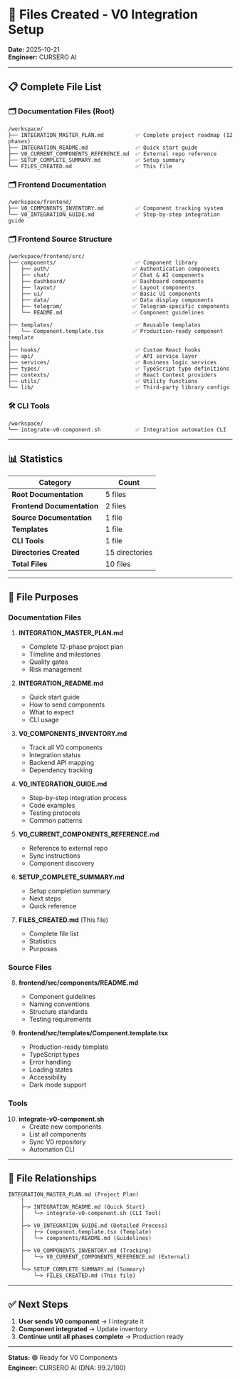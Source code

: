 # 📁 Files Created - V0 Integration Setup

**Date:** 2025-10-21  
**Engineer:** CURSERO AI  

---

## 📋 Complete File List

### 🗂️ Documentation Files (Root)

```
/workspace/
├── INTEGRATION_MASTER_PLAN.md          ✅ Complete project roadmap (12 phases)
├── INTEGRATION_README.md               ✅ Quick start guide
├── V0_CURRENT_COMPONENTS_REFERENCE.md  ✅ External repo reference
├── SETUP_COMPLETE_SUMMARY.md           ✅ Setup summary
└── FILES_CREATED.md                    ✅ This file
```

### 🗂️ Frontend Documentation

```
/workspace/frontend/
├── V0_COMPONENTS_INVENTORY.md          ✅ Component tracking system
└── V0_INTEGRATION_GUIDE.md             ✅ Step-by-step integration guide
```

### 🗂️ Frontend Source Structure

```
/workspace/frontend/src/
├── components/                         ✅ Component library
│   ├── auth/                          ✅ Authentication components
│   ├── chat/                          ✅ Chat & AI components
│   ├── dashboard/                     ✅ Dashboard components
│   ├── layout/                        ✅ Layout components
│   ├── ui/                            ✅ Basic UI components
│   ├── data/                          ✅ Data display components
│   ├── telegram/                      ✅ Telegram-specific components
│   └── README.md                      ✅ Component guidelines
│
├── templates/                          ✅ Reusable templates
│   └── Component.template.tsx         ✅ Production-ready component template
│
├── hooks/                              ✅ Custom React hooks
├── api/                                ✅ API service layer
├── services/                           ✅ Business logic services
├── types/                              ✅ TypeScript type definitions
├── contexts/                           ✅ React Context providers
├── utils/                              ✅ Utility functions
└── lib/                                ✅ Third-party library configs
```

### 🛠️ CLI Tools

```
/workspace/
└── integrate-v0-component.sh           ✅ Integration automation CLI
```

---

## 📊 Statistics

| Category | Count |
|----------|-------|
| **Root Documentation** | 5 files |
| **Frontend Documentation** | 2 files |
| **Source Documentation** | 1 file |
| **Templates** | 1 file |
| **CLI Tools** | 1 file |
| **Directories Created** | 15 directories |
| **Total Files** | 10 files |

---

## 🎯 File Purposes

### Documentation Files

1. **INTEGRATION_MASTER_PLAN.md**
   - Complete 12-phase project plan
   - Timeline and milestones
   - Quality gates
   - Risk management

2. **INTEGRATION_README.md**
   - Quick start guide
   - How to send components
   - What to expect
   - CLI usage

3. **V0_COMPONENTS_INVENTORY.md**
   - Track all V0 components
   - Integration status
   - Backend API mapping
   - Dependency tracking

4. **V0_INTEGRATION_GUIDE.md**
   - Step-by-step integration process
   - Code examples
   - Testing protocols
   - Common patterns

5. **V0_CURRENT_COMPONENTS_REFERENCE.md**
   - Reference to external repo
   - Sync instructions
   - Component discovery

6. **SETUP_COMPLETE_SUMMARY.md**
   - Setup completion summary
   - Next steps
   - Quick reference

7. **FILES_CREATED.md** (This file)
   - Complete file list
   - Statistics
   - Purposes

### Source Files

8. **frontend/src/components/README.md**
   - Component guidelines
   - Naming conventions
   - Structure standards
   - Testing requirements

9. **frontend/src/templates/Component.template.tsx**
   - Production-ready template
   - TypeScript types
   - Error handling
   - Loading states
   - Accessibility
   - Dark mode support

### Tools

10. **integrate-v0-component.sh**
    - Create new components
    - List all components
    - Sync V0 repository
    - Automation CLI

---

## 🔗 File Relationships

```
INTEGRATION_MASTER_PLAN.md (Project Plan)
    │
    ├─> INTEGRATION_README.md (Quick Start)
    │   └─> integrate-v0-component.sh (CLI Tool)
    │
    ├─> V0_INTEGRATION_GUIDE.md (Detailed Process)
    │   ├─> Component.template.tsx (Template)
    │   └─> components/README.md (Guidelines)
    │
    ├─> V0_COMPONENTS_INVENTORY.md (Tracking)
    │   └─> V0_CURRENT_COMPONENTS_REFERENCE.md (External)
    │
    └─> SETUP_COMPLETE_SUMMARY.md (Summary)
        └─> FILES_CREATED.md (This file)
```

---

## ✅ Next Steps

1. **User sends V0 component** → I integrate it
2. **Component integrated** → Update inventory
3. **Continue until all phases complete** → Production ready

---

**Status:** 🟢 Ready for V0 Components  
**Engineer:** CURSERO AI (DNA: 99.2/100)
